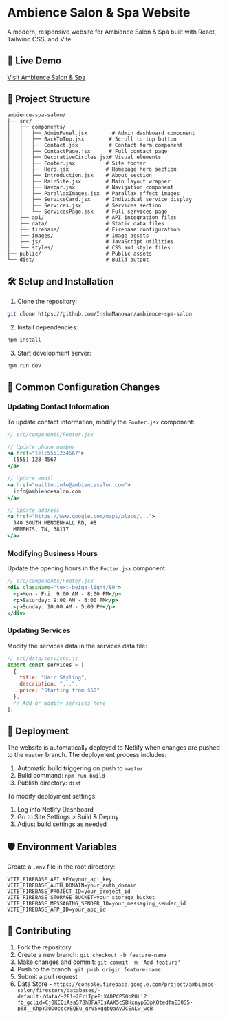 # Ambience Salon & Spa Website

A modern, responsive website for Ambience Salon & Spa built with React, Tailwind CSS, and Vite.

## 🚀 Live Demo
[Visit Ambience Salon & Spa](https://ambiencesalonandspa.com/)

## 📁 Project Structure

```
ambience-spa-salon/
├── src/
│   ├── components/
│   │   ├── AdminPanel.jsx        # Admin dashboard component
│   │   ├── BackToTop.jsx        # Scroll to top button
│   │   ├── Contact.jsx          # Contact form component
│   │   ├── ContactPage.jsx      # Full contact page
│   │   ├── DecorativeCircles.jsx# Visual elements
│   │   ├── Footer.jsx          # Site footer
│   │   ├── Hero.jsx            # Homepage hero section
│   │   ├── Introduction.jsx    # About section
│   │   ├── MainSite.jsx        # Main layout wrapper
│   │   ├── Navbar.jsx          # Navigation component
│   │   ├── ParallaxImages.jsx  # Parallax effect images
│   │   ├── ServiceCard.jsx     # Individual service display
│   │   ├── Services.jsx        # Services section
│   │   └── ServicesPage.jsx    # Full services page
│   ├── api/                    # API integration files
│   ├── data/                   # Static data files
│   ├── firebase/               # Firebase configuration
│   ├── images/                 # Image assets
│   ├── js/                     # JavaScript utilities
│   └── styles/                 # CSS and style files
├── public/                     # Public assets
└── dist/                       # Build output
```

## 🛠 Setup and Installation

1. Clone the repository:
```bash
git clone https://github.com/InshaManowar/ambience-spa-salon
```

2. Install dependencies:
```bash
npm install
```

3. Start development server:
```bash
npm run dev
```

## 🔄 Common Configuration Changes

### Updating Contact Information

To update contact information, modify the `Footer.jsx` component:

```jsx
// src/components/Footer.jsx

// Update phone number
<a href="tel:5551234567">
  (555) 123-4567
</a>

// Update email
<a href="mailto:info@ambiencesalon.com">
  info@ambiencesalon.com
</a>

// Update address
<a href="https://www.google.com/maps/place/...">
  540 SOUTH MENDENHALL RD, #8
  MEMPHIS, TN, 38117
</a>
```

### Modifying Business Hours

Update the opening hours in the `Footer.jsx` component:

```jsx
// src/components/Footer.jsx
<div className="text-beige-light/80">
  <p>Mon - Fri: 9:00 AM - 8:00 PM</p>
  <p>Saturday: 9:00 AM - 6:00 PM</p>
  <p>Sunday: 10:00 AM - 5:00 PM</p>
</div>
```

### Updating Services

Modify the services data in the services data file:

```javascript
// src/data/services.js
export const services = [
  {
    title: "Hair Styling",
    description: "...",
    price: "Starting from $50"
  },
  // Add or modify services here
];
```

## 🚀 Deployment

The website is automatically deployed to Netlify when changes are pushed to the `master` branch. The deployment process includes:

1. Automatic build triggering on push to `master`
2. Build command: `npm run build`
3. Publish directory: `dist`

To modify deployment settings:
1. Log into Netlify Dashboard
2. Go to Site Settings > Build & Deploy
3. Adjust build settings as needed

## 🛡️ Environment Variables

Create a `.env` file in the root directory:

```env
VITE_FIREBASE_API_KEY=your_api_key
VITE_FIREBASE_AUTH_DOMAIN=your_auth_domain
VITE_FIREBASE_PROJECT_ID=your_project_id
VITE_FIREBASE_STORAGE_BUCKET=your_storage_bucket
VITE_FIREBASE_MESSAGING_SENDER_ID=your_messaging_sender_id
VITE_FIREBASE_APP_ID=your_app_id
```

## 🤝 Contributing

1. Fork the repository
2. Create a new branch: `git checkout -b feature-name`
3. Make changes and commit: `git commit -m 'Add feature'`
4. Push to the branch: `git push origin feature-name`
5. Submit a pull request
6. Data Store - `https://console.firebase.google.com/project/ambience-salon/firestore/databases/-default-/data/~2F1~2FriTpeEiX4DPCP50bPOLl?fb_gclid=Cj0KCQiAsaS7BhDPARIsAAX5cSBHxnypS3pKOtedfnE30S5-p68__KhpY3UDOcscWEQEu_qrVSxggbQaAvJCEALw_wcB`


